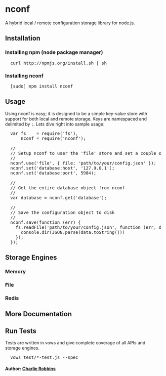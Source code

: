 # nconf

A hybrid local / remote configuration storage library for node.js.

## Installation

### Installing npm (node package manager)
<pre>
  curl http://npmjs.org/install.sh | sh
</pre>

### Installing nconf
<pre>
  [sudo] npm install nconf
</pre>

## Usage 
Using nconf is easy; it is designed to be a simple key-value store with support for both local and remote storage. Keys are namespaced and delimited by `:`. Lets dive right into sample usage:

<pre>
  var fs    = require('fs'),
      nconf = require('nconf');
  
  //
  // Setup nconf to user the 'file' store and set a couple of values;
  //
  nconf.use('file', { file: 'path/to/your/config.json' });
  nconf.set('database:host', '127.0.0.1');
  nconf.set('database:port', 5984);
  
  //
  // Get the entire database object from nconf
  //
  var database = nconf.get('database');
  
  //
  // Save the configuration object to disk
  //
  nconf.save(function (err) {
    fs.readFile('path/to/your/config.json', function (err, data) {
      console.dir(JSON.parse(data.toString()))
    });
  });
</pre>

## Storage Engines

### Memory

### File

### Redis

## More Documentation

## Run Tests
Tests are written in vows and give complete coverage of all APIs and storage engines.
<pre>
  vows test/*-test.js --spec
</pre>

#### Author: [Charlie Robbins](http://www.charlierobbins.com)